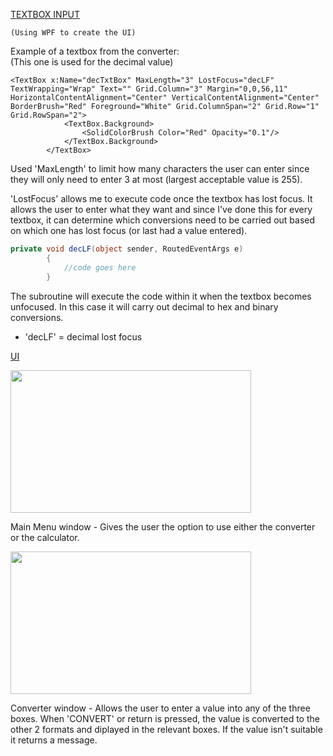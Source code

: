 <u><ins>TEXTBOX INPUT</ins></u>

    (Using WPF to create the UI)
    
Example of a textbox from the converter:  
(This one is used for the decimal value)
```XAML
<TextBox x:Name="decTxtBox" MaxLength="3" LostFocus="decLF" TextWrapping="Wrap" Text="" Grid.Column="3" Margin="0,0,56,11" HorizontalContentAlignment="Center" VerticalContentAlignment="Center" BorderBrush="Red" Foreground="White" Grid.ColumnSpan="2" Grid.Row="1" Grid.RowSpan="2">
            <TextBox.Background>
                <SolidColorBrush Color="Red" Opacity="0.1"/>
            </TextBox.Background>
        </TextBox>
```
Used 'MaxLength' to limit how many characters the user can enter since they will only need to enter 3 at most (largest acceptable value is 255).

'LostFocus' allows me to execute code once the textbox has lost focus. It allows the user to enter what they want and since I've done this for every textbox, it can determine which conversions need to be carried out based on which one has lost focus (or last had a value entered).
```C#
private void decLF(object sender, RoutedEventArgs e)
        {
            //code goes here
        }
```
The subroutine will execute the code within it when the textbox becomes unfocused. In this case it will carry out decimal to hex and binary conversions.  
- 'decLF' = decimal lost focus

<u><ins>UI</ins></u>

<img src="https://user-images.githubusercontent.com/51515685/150527369-56d0dd51-7563-4a1c-bc38-b6a78d1ce3df.png" width="385" height="228">

Main Menu window - Gives the user the option to use either the converter or the calculator.
    
<img src="https://user-images.githubusercontent.com/51515685/150527761-480ad8b9-8623-419b-be74-2a9e83f457cb.png" width="385" height="228">
    
Converter window - Allows the user to enter a value into any of the three boxes. When 'CONVERT' or return is pressed, the value is converted to the other 2 formats and diplayed in the relevant boxes. If the value isn't suitable it returns a message.

